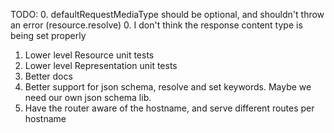 TODO:
0. defaultRequestMediaType should be optional, and shouldn't throw an error (resource.resolve)
0. I don't think the response content type is being set properly
1. Lower level Resource unit tests
2. Lower level Representation unit tests
3. Better docs
4. Better support for json schema, resolve and set keywords. Maybe we need our own json schema lib.
5. Have the router aware of the hostname, and serve different routes per hostname
